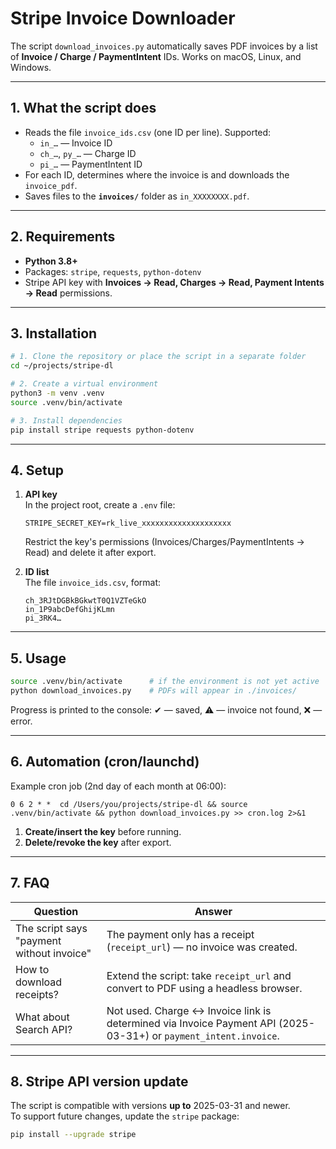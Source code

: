 # Stripe Invoice Downloader

The script `download_invoices.py` automatically saves PDF invoices by a list of **Invoice / Charge / PaymentIntent** IDs. Works on macOS, Linux, and Windows.

---

## 1. What the script does

* Reads the file `invoice_ids.csv` (one ID per line). Supported:
  * `in_…` — Invoice ID
  * `ch_…`, `py_…` — Charge ID
  * `pi_…` — PaymentIntent ID
* For each ID, determines where the invoice is and downloads the `invoice_pdf`.
* Saves files to the **`invoices/`** folder as `in_XXXXXXXX.pdf`.

---

## 2. Requirements

* **Python 3.8+**
* Packages: `stripe`, `requests`, `python-dotenv`
* Stripe API key with **Invoices → Read, Charges → Read, Payment Intents → Read** permissions.

---

## 3. Installation

```bash
# 1. Clone the repository or place the script in a separate folder
cd ~/projects/stripe-dl

# 2. Create a virtual environment
python3 -m venv .venv
source .venv/bin/activate

# 3. Install dependencies
pip install stripe requests python-dotenv
```

---

## 4. Setup

1. **API key**  
   In the project root, create a `.env` file:

   ```env
   STRIPE_SECRET_KEY=rk_live_xxxxxxxxxxxxxxxxxxxx
   ```

   Restrict the key's permissions (Invoices/Charges/PaymentIntents → Read) and delete it after export.

2. **ID list**  
   The file `invoice_ids.csv`, format:

   ```
   ch_3RJtDGBkBGkwtT0Q1VZTeGkO
   in_1P9abcDefGhijKLmn
   pi_3RK4…
   ```

---

## 5. Usage

```bash
source .venv/bin/activate      # if the environment is not yet active
python download_invoices.py    # PDFs will appear in ./invoices/
```

Progress is printed to the console: ✔ — saved, ⚠️ — invoice not found, ❌ — error.

---

## 6. Automation (cron/launchd)

Example cron job (2nd day of each month at 06:00):

```cron
0 6 2 * *  cd /Users/you/projects/stripe-dl && source .venv/bin/activate && python download_invoices.py >> cron.log 2>&1
```

1. **Create/insert the key** before running.  
2. **Delete/revoke the key** after export.

---

## 7. FAQ

| Question | Answer |
|----------|--------|
| The script says "payment without invoice" | The payment only has a receipt (`receipt_url`) — no invoice was created. |
| How to download receipts? | Extend the script: take `receipt_url` and convert to PDF using a headless browser. |
| What about Search API? | Not used. Charge ↔ Invoice link is determined via Invoice Payment API (2025-03-31+) or `payment_intent.invoice`. |

---

## 8. Stripe API version update

The script is compatible with versions **up to** 2025-03-31 and newer.  
To support future changes, update the `stripe` package:

```bash
pip install --upgrade stripe
```


